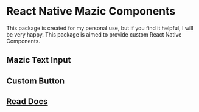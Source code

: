# React Native Mazic Components

This package is created for my personal use, but if you find it helpful, I will be very happy. This package is aimed to provide custom React Native Components.

## Mazic Text Input
## Custom Button

## [Read Docs](https://subrataindia.github.io/react-native-mazic-components/)